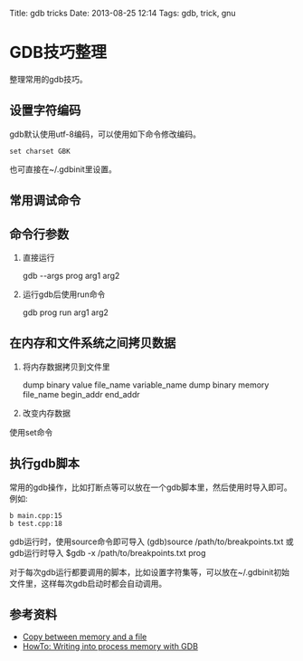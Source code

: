 Title: gdb tricks
Date: 2013-08-25 12:14
Tags: gdb, trick, gnu

# GDB技巧整理

整理常用的gdb技巧。

## 设置字符编码

gdb默认使用utf-8编码，可以使用如下命令修改编码。

    set charset GBK
    
也可直接在~/.gdbinit里设置。


## 常用调试命令

## 命令行参数

1. 直接运行

    gdb --args prog arg1 arg2

2. 运行gdb后使用run命令

    gdb prog
    run arg1 arg2

## 在内存和文件系统之间拷贝数据

1. 将内存数据拷贝到文件里

    dump binary value file_name variable_name
    dump binary memory file_name begin_addr end_addr 

2. 改变内存数据

使用set命令

## 执行gdb脚本

常用的gdb操作，比如打断点等可以放在一个gdb脚本里，然后使用时导入即可。例如:

    b main.cpp:15
    b test.cpp:18

gdb运行时，使用source命令即可导入
    (gdb)source /path/to/breakpoints.txt
或gdb运行时导入
    $gdb -x /path/to/breakpoints.txt prog

对于每次gdb运行都要调用的脚本，比如设置字符集等，可以放在~/.gdbinit初始文件里，这样每次gdb启动时都会自动调用。

## 参考资料

*  [Copy between memory and a file](http://www.linuxtopia.org/online_books/redhat_linux_debugging_with_gdb/dump-restore-files.html)
*  [HowTo: Writing into process memory with GDB](https///isisblogs.poly.edu/2011/04/26/gdb-tricks/)
